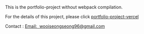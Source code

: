 This is the portfolio-project without webpack compilation.

For the details of this project, please click <a href="https://github.com/wooiseong/portfolio-project-vercel">portfolio-project-vercel</a>

Contact :  <a href= "mailto:wooiseongseong96@gmail.com">Email:  &nbsp;wooiseongseong96@gmail.com</a>
